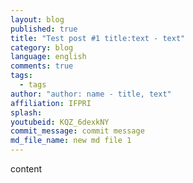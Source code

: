 ```yaml
---
layout: blog
published: true
title: "Test post #1 title:text - text"
category: blog
language: english
comments: true
tags: 
  - tags
author: "author: name - title, text"
affiliation: IFPRI
splash: 
youtubeid: KQZ_6dexkNY
commit_message: commit message
md_file_name: new md file 1
---
```

content